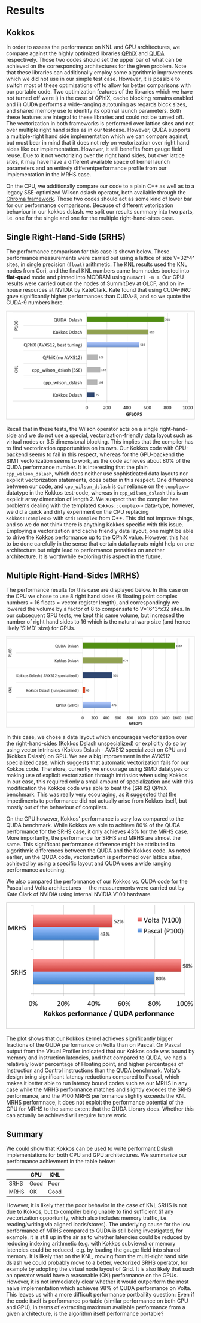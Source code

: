 # Results
## Kokkos
In order to assess the performance on KNL and GPU architectures, we compare against the highly optimized libraries [QPhiX](https://github.com/JeffersonLab/qphix) and [QUDA](https://github.com/lattice/quda) respectively. Those two codes should set the upper bar of what can be achieved on the corresponding architectures for the given problem. Note that these libraries can additionally employ some algorithmic improvements which we did not use in our simple test case. However, it is possible to switch most of these optimizations off to allow for better comparisons with our portable code. Two optimization features of the libraries which we have not turned off were i) in the case of QPhiX, cache blocking remains enabled and ii) QUDA performs a wide-ranging autotuning as regards block sizes, and shared memory use to identify its optimal launch parameters. Both these features are integral to these libraries and could not be turned off. The vectorization in both frameworks is performed over lattice sites and not over multiple right hand sides as in our testcase. However, QUDA supports a multiple-right hand side implementation which we can compare against, but must bear in mind that it does not rely on vectorization over right hand sides like our implementation. However, it still benefits from gauge field reuse. Due to it not vectorizing over the right hand sides, but over lattice sites, it may have have a different available space of kernel launch parameters and an entirely differentperformance profile from our implementation in the MRHS case.

On the CPU, we additionally compare our code to a plain C++ as well as to a legacy SSE-optimized Wilson dslash operator, both available through the [Chroma framework](https://jeffersonlab.github.io/chroma/). Those two codes should act as some kind of lower bar for our performance comparisons. Because of different vetorization behaviour in our kokkos dslash. we split our results summary into two parts, i.e. one for the single and one for the multiple right-hand-sites case.

## Single Right-Hand-Side (SRHS)

The performance comparison for this case is shown below. These performance measurements were carried out using a lattice of size V=32^4^ sites, in single precision (```float```) arithmetic. The KNL results used the KNL nodes from Cori, and the final KNL numbers came from nodes booted into **flat-quad** mode and pinned into MCDRAM using ```numactl -m 1```. Our GPU results were carried out on the nodes of SummitDev at OLCF, and on in-house resources at NVIDIA by KateClark. Kate found that using CUDA-9RC gave significantly higher performances than CUDA-8, and so we quote the CUDA-9 numbers here.

![Kokkos Dslash SRHS](images/kokkos_srhs_results.png)

Recall that in these tests, the Wilson operator acts on a single right-hand-side and we do not use a special, vectorization-friendly data layout such as virtual nodes or 3.5 dimensional blocking. This implies that the compiler has to find vectorization opportunities on its own. Our Kokkos code with CPU-backend seems to fail in this respect, whereas for the GPU-backend the SIMT vectorization seems to work, as the code achieves about 80% of the QUDA performance number. It is interesting that the plain ```cpp_wilson_dslash```, which does neither use sophisticated data layouts nor explicit vectorization statements, does better in this respect. One difference between our code, and ```cpp_wilson_dslash``` is our reliance on the ```complex<>``` datatype in the Kokkos test-code, whereas in ```cpp_wilson_dslash``` this is an explicit array dimension of length 2.  We suspect that the compiler has problems dealing with the templated ```Kokkos::complex<>``` data-type, however, we did a quick and dirty experiment on the CPU replacing ```Kokkos::complex<>``` with ```std::complex``` from C++. This did not improve things, and so we do not think there is anything Kokkos specific with this issue.  Employing a vectorization and cache friendly data layout, one might be able to drive the Kokkos performance up to the QPhiX value. However, this has to be done carefully in the sense that certain data layouts might help on one architecture but might lead to performance penalties on another architecture. It is worthwhile exploring this aspect in the future.


## Multiple Right-Hand-Sides (MRHS)

The performance results for this case are displayed below. In this case on the CPU we chose to use 8 right hand sides (8 floating point complex numbers = 16 floats = vector register length), and correspondingly we lowered the volume by a factor of 8 to compensate to V=16^3^x32 sites.
In our subsequent GPU tests, we kept this same volume, but increased the number of right hand sides to 16 which is the natural warp size (and hence likely 'SIMD' size) for GPUs.

![Kokkos Dslash SRHS](images/kokkos_mrhs_results.png)

In this case, we chose a data layout which encourages vectorization over the right-hand-sides (Kokkos Dslash unspecialized) or explicitly do so by using vector intrinsics (Kokkos Dslash - AVX512 specialized) on CPU and (Kokkos Dslash) on GPU. We see a big improvement in the AVX512 specialized case, which suggests that automatic vectorization fails for our Kokkos code. Therefore, currently we encourage using SIMD datatypes or making use of explicit vectorization through intrinsics when using Kokkos. In our case, this required only a small amount of specialization and with this modification the Kokkos code was able to beat the (SRHS) QPhiX benchmark. This was really very ecouraging, as it suggested that the impediments to performance did not actually arise from Kokkos itself, but mostly out of the behaviour of compilers. 

On the GPU however, Kokkos' performance is very low compared to the QUDA benchmark. While Kokkos wa able to achieve 80% of the QUDA performance for the SRHS case, it only achieves 43% for the MRHS case. More importantly, the performance for SRHS and MRHS are almost the same. This significant performance difference might be attributed to algorithmic differences between the QUDA and the Kokkos code. As noted earlier, un the QUDA code, vectorization is performed over lattice sites, achieved by using a specific layout and QUDA uses a wide ranging performance autotining. 

We also compared the performance of our Kokkos vs. QUDA code for the Pascal and Volta architectures -- the measurements were carried out by Kate Clark of NVIDIA using internal NVIDIA V100 hardware.

![Kokkos Dslash Pascal vs. Volta](images/KokkosImprovement.png)

The plot shows that our Kokkos kernel achieves significantly bigger fractions of the QUDA performance on Volta than on Pascal. On Pascal output from the Visual Profiler indicated that our Kokkos code was bound by memory and instruction latencies, and that compared to QUDA, we had a relatively lower percentage of Floating point, and higher percentages of Instruction and Control instructions than the QUDA benchmark. Volta's design bring significant latency reductions compared to Pascal, which makes it better able to run latency bound codes such as our MRHS
In any case while the MRHS performance matches and slightly excedes the SRHS performance, and the P100 MRHS performance slightly exceeds the KNL MRHS performnace, it does not exploit the performance potential of the GPU for MRHS to the same extent that the QUDA Library does. Whether this can actually be achieved will require future work.


## Summary
We could show that Kokkos can be used to write performant Dslash implementations for both CPU and GPU architectures. We summarize our performance achievment in the table below:

|      | GPU  | KNL  |
|------|------|------|
| SRHS | Good | Poor |
| MRHS | OK   | Good |

However, it is likely that the poor behavior in the case of KNL SRHS is not due to Kokkos, but to compiler being unable to find sufficient (if any vectorization opportunity, which also includes memory traffic, i.e. reading/writing via aligned loads/stores). The underlying
cause for the low performance of MRHS compared to QUDA is still being investigated, for example, it is still up in the air as to whether latencies could be reduced by reducing indexing arithmetic (e.g. with Kokkos subviews) or memory latencies could be reduced, e.g. by loading the gauge field into shared memory. It is likely that on the KNL, moving from the multi-right hand side dslash we could probably move to a better, vectorized SRHS operator, for example by adopting the virtual node layout of Grid. It is also likely that such an operator would have a reasonable (OK) performance on the GPUs. However, it is not immediately clear whether it would outperform the most naive implementation which achieves 98% of QUDA performance on Volta. This leaves us with a more difficult performance portbaility question: Even if the code itself is performance portable (similar performance on both CPU and GPU), in terms of extracting maximum available performance from a given architecture, is the algorithm itself performance portable?

